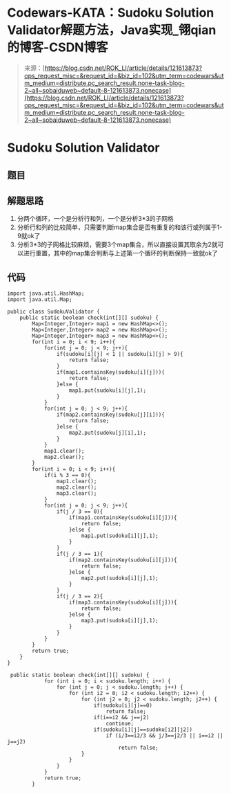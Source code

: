 <!--yml
category: codewars
date: 2022-08-13 11:50:21
-->

# Codewars-KATA：Sudoku Solution Validator解题方法，Java实现_翎qian的博客-CSDN博客

> 来源：[https://blog.csdn.net/ROK_LI/article/details/121613873?ops_request_misc=&request_id=&biz_id=102&utm_term=codewars&utm_medium=distribute.pc_search_result.none-task-blog-2~all~sobaiduweb~default-8-121613873.nonecase](https://blog.csdn.net/ROK_LI/article/details/121613873?ops_request_misc=&request_id=&biz_id=102&utm_term=codewars&utm_medium=distribute.pc_search_result.none-task-blog-2~all~sobaiduweb~default-8-121613873.nonecase)

# Sudoku Solution Validator

## 题目

## 解题思路

1.  分两个循环，一个是分析行和列，一个是分析3*3的子网格
2.  分析行和列的比较简单，只需要判断map集合是否有重复的和该行或列属于1-9就ok了
3.  分析3*3的子网格比较麻烦，需要3个map集合，所以直接设置其取余为2就可以进行重置，其中的map集合判断与上述第一个循环的判断保持一致就ok了

## 代码

```
import java.util.HashMap;
import java.util.Map;

public class SudokuValidator {
    public static boolean check(int[][] sudoku) {
        Map<Integer,Integer> map1 = new HashMap<>();
        Map<Integer,Integer> map2 = new HashMap<>();
        Map<Integer,Integer> map3 = new HashMap<>();
        for(int i = 0; i < 9; i++){
            for(int j = 0; j < 9; j++){
                if(sudoku[i][j] < 1 || sudoku[i][j] > 9){
                    return false;
                }
                if(map1.containsKey(sudoku[i][j])){
                    return false;
                }else {
                    map1.put(sudoku[i][j],1);
                }
            }
            for(int j = 0; j < 9; j++){
                if(map2.containsKey(sudoku[j][i])){
                    return false;
                }else {
                    map2.put(sudoku[j][i],1);
                }
            }
            map1.clear();
            map2.clear();
        }
        for(int i = 0; i < 9; i++){
            if(i % 3 == 0){
                map1.clear();
                map2.clear();
                map3.clear();
            }
            for(int j = 0; j < 9; j++){
                if(j / 3 == 0){
                    if(map1.containsKey(sudoku[i][j])){
                        return false;
                    }else {
                        map1.put(sudoku[i][j],1);
                    }
                }
                if(j / 3 == 1){
                    if(map2.containsKey(sudoku[i][j])){
                        return false;
                    }else {
                        map2.put(sudoku[i][j],1);
                    }
                }
                if(j / 3 == 2){
                    if(map3.containsKey(sudoku[i][j])){
                        return false;
                    }else {
                        map3.put(sudoku[i][j],1);
                    }
                }
            }
        }
        return true;
    }
} 
```

```
 public static boolean check(int[][] sudoku) {
	        for (int i = 0; i < sudoku.length; i++) {
	            for (int j = 0; j < sudoku.length; j++) {
	                for (int i2 = 0; i2 < sudoku.length; i2++) {
	                    for (int j2 = 0; j2 < sudoku.length; j2++) {
	                        if(sudoku[i][j]==0)
	                            return false;
	                        if(i==i2 && j==j2)
	                            continue;
	                        if(sudoku[i][j]==sudoku[i2][j2])
	                            if (i/3==i2/3 && j/3==j2/3 || i==i2 || j==j2)
	                                return false;
	                    }
	                }
	            }
	        }
	        return true;
	    } 
```